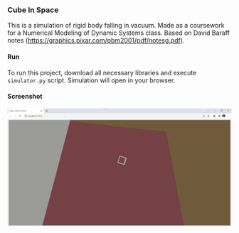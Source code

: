 ### Cube In Space
This is a simulation of rigid body falling in vacuum. Made as a coursework for a Numerical Modeling of Dynamic Systems class. Based on David Baraff notes (https://graphics.pixar.com/pbm2001/pdf/notesg.pdf).

#### Run
To run this project, download all necessary libraries and execute `simulator.py` script. Simulation will open in your browser.

#### Screenshot
![img.png](screenshot.png)